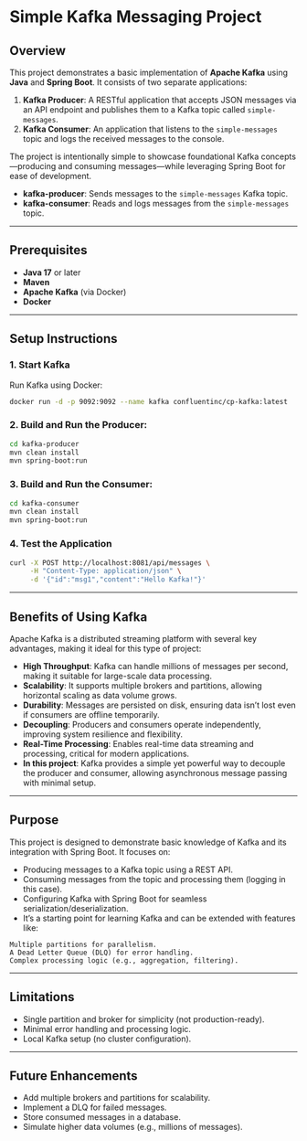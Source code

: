 # Simple Kafka Messaging Project

## Overview

This project demonstrates a basic implementation of **Apache Kafka** using **Java** and **Spring Boot**. It consists of two separate applications:

1. **Kafka Producer**: A RESTful application that accepts JSON messages via an API endpoint and publishes them to a Kafka topic called `simple-messages`.
2. **Kafka Consumer**: An application that listens to the `simple-messages` topic and logs the received messages to the console.

The project is intentionally simple to showcase foundational Kafka concepts—producing and consuming messages—while leveraging Spring Boot for ease of development.

- **kafka-producer**: Sends messages to the `simple-messages` Kafka topic.
- **kafka-consumer**: Reads and logs messages from the `simple-messages` topic.

---

## Prerequisites

- **Java 17** or later
- **Maven**
- **Apache Kafka** (via Docker)
- **Docker**

---

## Setup Instructions

### 1. Start Kafka

Run Kafka using Docker:
```bash
docker run -d -p 9092:9092 --name kafka confluentinc/cp-kafka:latest
```

### 2. Build and Run the Producer:
```bash
cd kafka-producer
mvn clean install
mvn spring-boot:run
```

### 3. Build and Run the Consumer:
```bash
cd kafka-consumer
mvn clean install
mvn spring-boot:run
```

### 4. Test the Application
```bash
curl -X POST http://localhost:8081/api/messages \
     -H "Content-Type: application/json" \
     -d '{"id":"msg1","content":"Hello Kafka!"}'
```

--- 

## Benefits of Using Kafka
Apache Kafka is a distributed streaming platform with several key advantages, making it ideal for this type of project:

- **High Throughput**: Kafka can handle millions of messages per second, making it suitable for large-scale data processing.
- **Scalability**: It supports multiple brokers and partitions, allowing horizontal scaling as data volume grows.
- **Durability**: Messages are persisted on disk, ensuring data isn’t lost even if consumers are offline temporarily.
- **Decoupling**: Producers and consumers operate independently, improving system resilience and flexibility.
- **Real-Time Processing**: Enables real-time data streaming and processing, critical for modern applications.
- **In this project**: Kafka provides a simple yet powerful way to decouple the producer and consumer, allowing asynchronous message passing with minimal setup.

---

## Purpose
This project is designed to demonstrate basic knowledge of Kafka and its integration with Spring Boot. It focuses on:

- Producing messages to a Kafka topic using a REST API.
- Consuming messages from the topic and processing them (logging in this case).
- Configuring Kafka with Spring Boot for seamless serialization/deserialization.
- It’s a starting point for learning Kafka and can be extended with features like:
```
Multiple partitions for parallelism.
A Dead Letter Queue (DLQ) for error handling.
Complex processing logic (e.g., aggregation, filtering).
```

---

## Limitations

- Single partition and broker for simplicity (not production-ready).
- Minimal error handling and processing logic.
- Local Kafka setup (no cluster configuration).

---

## Future Enhancements

- Add multiple brokers and partitions for scalability.
- Implement a DLQ for failed messages.
- Store consumed messages in a database.
- Simulate higher data volumes (e.g., millions of messages).

